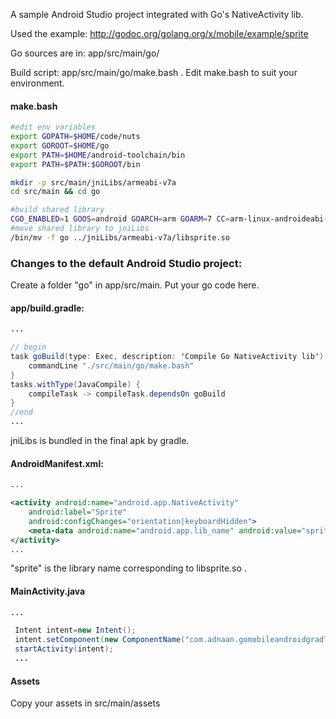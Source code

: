 A sample Android Studio project integrated with Go's NativeActivity lib.

Used the example: http://godoc.org/golang.org/x/mobile/example/sprite

Go sources are in: app/src/main/go/

Build script: app/src/main/go/make.bash . Edit make.bash to suit your environment.

#### make.bash

```bash
#edit env variables
export GOPATH=$HOME/code/nuts 
export GOROOT=$HOME/go
export PATH=$HOME/android-toolchain/bin
export PATH=$PATH:$GOROOT/bin

mkdir -p src/main/jniLibs/armeabi-v7a
cd src/main && cd go

#build shared library
CGO_ENABLED=1 GOOS=android GOARCH=arm GOARM=7 CC=arm-linux-androideabi-gcc CCX=arm-linux-androideabi-g++ GOGCCFLAGS=-"fPIC -marm -pthread -fmessage-length=0" go build -v -ldflags="-shared" .
#move shared library to jniLibs
/bin/mv -f go ../jniLibs/armeabi-v7a/libsprite.so
```



### Changes to the default Android Studio project:


Create a folder "go" in app/src/main. Put your go code here.

#### app/build.gradle: 

```java
...

// begin
task goBuild(type: Exec, description: 'Compile Go NativeActivity lib') {
    commandLine "./src/main/go/make.bash"
}
tasks.withType(JavaCompile) {
    compileTask -> compileTask.dependsOn goBuild
}
//end
...

```

jniLibs is bundled in the final apk by gradle.

#### AndroidManifest.xml: 

```xml
...	

<activity android:name="android.app.NativeActivity"
    android:label="Sprite"
    android:configChanges="orientation|keyboardHidden">
    <meta-data android:name="android.app.lib_name" android:value="sprite" />
</activity>
...

```

"sprite" is the library name corresponding to libsprite.so .


#### MainActivity.java

```java
...

 Intent intent=new Intent();
 intent.setComponent(new ComponentName("com.adnaan.gomobileandroidgradle", "android.app.NativeActivity"));
 startActivity(intent);
 ...

 ```

 #### Assets

 Copy your assets in src/main/assets